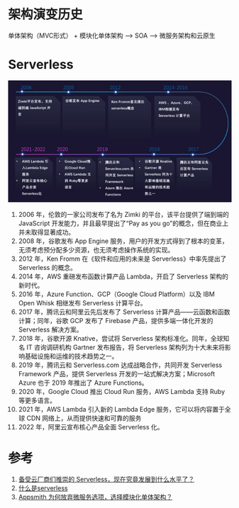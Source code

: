 # 架构演变历史
单体架构（MVC形式） + 模块化单体架构 --> SOA --> 微服务架构和云原生

# Serverless
![serverless-history](./image/serverless-history.jpg)

1. 2006 年，伦敦的一家公司发布了名为 Zimki 的平台，该平台提供了端到端的 JavaScript 开发能力，并且最早提出了“Pay as you go”的概念，但在商业上并未取得显著成功。
2. 2008 年，谷歌发布 App Engine 服务，用户的开发方式得到了根本的变革，无须考虑预分配多少资源，也无须考虑操作系统的实现。
3. 2012 年，Ken Fromm 在《软件和应用的未来是 Serverless》中率先提出了 Serverless 的概念。
4. 2014 年，AWS 重磅发布函数计算产品 Lambda，开启了 Serverless 架构的新时代。
5. 2016 年，Azure Function、GCP（Google Cloud Platform）以及 IBM Open Whisk 相继发布 Serverless 计算平台。
6. 2017 年，腾讯云和阿里云先后发布了 Serverless 计算产品——云函数和函数计算；同年，谷歌 GCP 发布了 Firebase 产品，提供多端一体化开发的 Serverless 解决方案。
7. 2018 年，谷歌开源 Knative，尝试将 Serverless 架构标准化。同年，全球知名 IT 咨询调研机构 Gartner 发布报告，将 Serverless 架构列为十大未来将影响基础设施和运维的技术趋势之一。
8. 2019 年，腾讯云和 Serverless.com 达成战略合作，共同开发 Serverless Framework 产品，提供 Serverless 开发的一站式解决方案；Microsoft Azure 也于 2019 年推出了 Azure Functions。
9. 2020 年，Google Cloud 推出 Cloud Run 服务，AWS Lambda 支持 Ruby 等更多语言。
10. 2021 年，AWS Lambda 引入新的 Lambda Edge 服务，它可以将内容置于全球 CDN 网络上，从而提供快速和可靠的服务
11. 2022 年，阿里云宣布核心产品全面 Serverless 化。

# 参考
1. [备受云厂商们推崇的 Serverless，现在究竟发展到什么水平了？](https://www.163.com/dy/article/I02197N00511D3QS.html)
2. [什么是serverless](https://blog.csdn.net/weixin_43705953/article/details/121288522)
3. [Appsmith 为何放弃微服务选项，选择模块化单体架构？](https://www.infoq.cn/article/HwGH96PJXowBSKYLV3at)